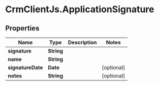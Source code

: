 # CrmClientJs.ApplicationSignature

## Properties

Name | Type | Description | Notes
------------ | ------------- | ------------- | -------------
**signature** | **String** |  | 
**name** | **String** |  | 
**signatureDate** | **Date** |  | [optional] 
**notes** | **String** |  | [optional] 


